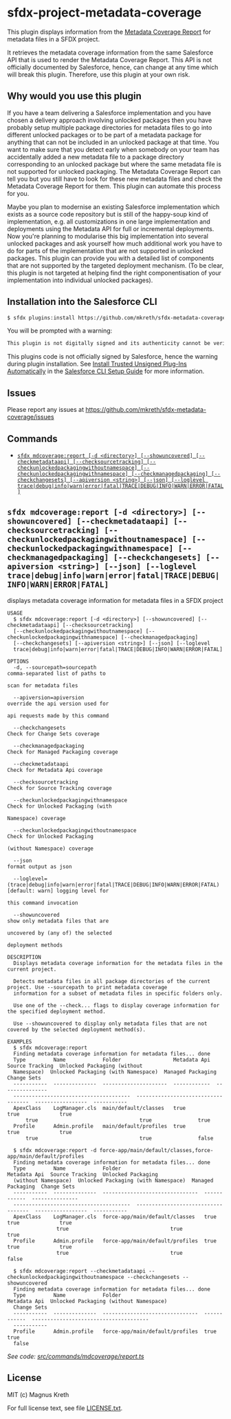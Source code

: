 # sfdx-project-metadata-coverage

This plugin displays information from the [Metadata Coverage Report](https://developer.salesforce.com/docs/metadata-coverage) for metadata files in a SFDX project.

It retrieves the metadata coverage information from the same Salesforce API that is used to render the Metadata Coverage Report. This API is not officially documented by Salesforce, hence, can change at any time which will break this plugin. Therefore, use this plugin at your own risk.

## Why would you use this plugin

If you have a team delivering a Salesforce implementation and you have chosen a delivery approach involving unlocked packages then you have probably setup multiple package directories for metadata files to go into different unlocked packages or to be part of a metadata package for anything that can not be included in an unlocked package at that time. You want to make sure that you detect early when somebody on your team has accidentally added a new metadata file to a package directory corresponding to an unlocked package but where the same metadata file is not supported for unlocked packaging.
The Metadata Coverage Report can tell you but you still have to look for these new metadata files and check the Metadata Coverage Report for them. This plugin can automate this process for you.

Maybe you plan to modernise an existing Salesforce implementation which exists as a source code repository but is still of the happy-soup kind of implementation, e.g. all customizations in one large implementation and deployments using the Metadata API for full or incremental deployments. Now you're planning to modularise this big implementation into several unlocked packages and ask yourself how much additional work you have to do for parts of the implementation that are not supported in unlocked packages. This plugin can provide you with a detailed list of components that are not supported by the targeted deployment mechanism. (To be clear, this plugin is not targeted at helping find the right componentisation of your implementation into individual unlocked packages).

## Installation into the Salesforce CLI

```bash
$ sfdx plugins:install https://github.com/mkreth/sfdx-metadata-coverage
```

You will be prompted with a warning:

```bash
This plugin is not digitally signed and its authenticity cannot be verified. Continue installation y/n?
```

This plugins code is not officially signed by Salesforce, hence the warning during plugin installation. See [Install Trusted Unsigned Plug-Ins Automatically](https://developer.salesforce.com/docs/atlas.en-us.sfdx_setup.meta/sfdx_setup/sfdx_setup_allowlist.htm) in the [Salesforce CLI Setup Guide](https://developer.salesforce.com/docs/atlas.en-us.sfdx_setup.meta/sfdx_setup/) for more information.

## Issues

Please report any issues at https://github.com/mkreth/sfdx-metadata-coverage/issues

## Commands

<!-- commands -->

- [`sfdx mdcoverage:report [-d <directory>] [--showuncovered] [--checkmetadataapi] [--checksourcetracking] [--checkunlockedpackagingwithoutnamespace] [--checkunlockedpackagingwithnamespace] [--checkmanagedpackaging] [--checkchangesets] [--apiversion <string>] [--json] [--loglevel trace|debug|info|warn|error|fatal|TRACE|DEBUG|INFO|WARN|ERROR|FATAL]`](#sfdx-mdcoveragereport--d-directory---showuncovered---checkmetadataapi---checksourcetracking---checkunlockedpackagingwithoutnamespace---checkunlockedpackagingwithnamespace---checkmanagedpackaging---checkchangesets---apiversion-string---json---loglevel-tracedebuginfowarnerrorfataltracedebuginfowarnerrorfatal)

## `sfdx mdcoverage:report [-d <directory>] [--showuncovered] [--checkmetadataapi] [--checksourcetracking] [--checkunlockedpackagingwithoutnamespace] [--checkunlockedpackagingwithnamespace] [--checkmanagedpackaging] [--checkchangesets] [--apiversion <string>] [--json] [--loglevel trace|debug|info|warn|error|fatal|TRACE|DEBUG|INFO|WARN|ERROR|FATAL]`

displays metadata coverage information for metadata files in a SFDX project

```
USAGE
  $ sfdx mdcoverage:report [-d <directory>] [--showuncovered] [--checkmetadataapi] [--checksourcetracking]
  [--checkunlockedpackagingwithoutnamespace] [--checkunlockedpackagingwithnamespace] [--checkmanagedpackaging]
  [--checkchangesets] [--apiversion <string>] [--json] [--loglevel
  trace|debug|info|warn|error|fatal|TRACE|DEBUG|INFO|WARN|ERROR|FATAL]

OPTIONS
  -d, --sourcepath=sourcepath                                                       comma-separated list of paths to
                                                                                    scan for metadata files

  --apiversion=apiversion                                                           override the api version used for
                                                                                    api requests made by this command

  --checkchangesets                                                                 Check for Change Sets coverage

  --checkmanagedpackaging                                                           Check for Managed Packaging coverage

  --checkmetadataapi                                                                Check for Metadata Api coverage

  --checksourcetracking                                                             Check for Source Tracking coverage

  --checkunlockedpackagingwithnamespace                                             Check for Unlocked Packaging (with
                                                                                    Namespace) coverage

  --checkunlockedpackagingwithoutnamespace                                          Check for Unlocked Packaging
                                                                                    (without Namespace) coverage

  --json                                                                            format output as json

  --loglevel=(trace|debug|info|warn|error|fatal|TRACE|DEBUG|INFO|WARN|ERROR|FATAL)  [default: warn] logging level for
                                                                                    this command invocation

  --showuncovered                                                                   show only metadata files that are
                                                                                    uncovered by (any of) the selected
                                                                                    deployment methods

DESCRIPTION
  Displays metadata coverage information for the metadata files in the current project.

  Detects metadata files in all package directories of the current project. Use --sourcepath to print metadata coverage
  information for a subset of metadata files in specific folders only.

  Use one of the --check... flags to display coverage information for the specified deployment method.

  Use --showuncovered to display only metadata files that are not covered by the selected deployment method(s).

EXAMPLES
  $ sfdx mdcoverage:report
  Finding metadata coverage information for metadata files... done
  Type         Name            Folder                 Metadata Api  Source Tracking  Unlocked Packaging (without
  Namespace)  Unlocked Packaging (with Namespace)  Managed Packaging  Change Sets
  -----------  --------------  ---------------------  ------------  ---------------
  --------------------------------------  -----------------------------------  -----------------  -----------
  ApexClass    LogManager.cls  main/default/classes   true          true             true
      true                                 true               true
  Profile      Admin.profile   main/default/profiles  true          true             true
      true                                 true               false

  $ sfdx mdcoverage:report -d force-app/main/default/classes,force-app/main/default/profiles
  Finding metadata coverage information for metadata files... done
  Type         Name            Folder                           Metadata Api  Source Tracking  Unlocked Packaging
  (without Namespace)  Unlocked Packaging (with Namespace)  Managed Packaging  Change Sets
  -----------  --------------  -------------------------------  ------------  ---------------
  --------------------------------------  -----------------------------------  -----------------  -----------
  ApexClass    LogManager.cls  force-app/main/default/classes   true          true             true
                true                                 true               true
  Profile      Admin.profile   force-app/main/default/profiles  true          true             true
                true                                 true               false

  $ sfdx mdcoverage:report --checkmetadataapi --checkunlockedpackagingwithoutnamespace --checkchangesets --showuncovered
  Finding metadata coverage information for metadata files... done
  Type         Name            Folder                           Metadata Api  Unlocked Packaging (without Namespace)
  Change Sets
  -----------  --------------  -------------------------------  ------------  --------------------------------------
  -----------
  Profile      Admin.profile   force-app/main/default/profiles  true          true
  false
```

_See code: [src/commands/mdcoverage/report.ts](https://github.com/mkreth/sfdx-metadata-coverage/blob/main/src/commands/mdcoverage/report.ts)_

<!-- commandsstop -->

## License

MIT (c) Magnus Kreth

For full license text, see file [LICENSE.txt](LICENSE.txt).
